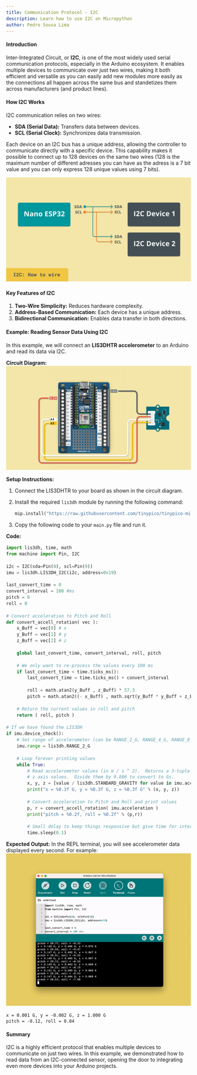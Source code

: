 ```yaml
---
title: Communication Protocol - I2C  
description: Learn how to use I2C on Micropython
author: Pedro Sousa Lima
---
```


#### Introduction
Inter-Integrated Circuit, or **I2C**, is one of the most widely used serial communication protocols, especially in the Arduino ecosystem. It enables multiple devices to communicate over just two wires, making it both efficient and versatile as you can easily add new modules more easily as the connections all happen across the same bus and standetizes them across manufacturers (and product lines).


#### How I2C Works
I2C communication relies on two wires:
- **SDA (Serial Data):** Transfers data between devices.
- **SCL (Serial Clock):** Synchronizes data transmission.

Each device on an I2C bus has a unique address, allowing the controller to communicate directly with a specific device. This capability makes it possible to connect up to 128 devices on the same two wires (128 is the maximum number of different adresses you can have as the adress is a 7 bit value and you can only express 128 unique values using 7 bits).

![I2C Diagram](assets/i2c.png)


#### Key Features of I2C
1. **Two-Wire Simplicity:** Reduces hardware complexity.
2. **Address-Based Communication:** Each device has a unique address.
3. **Bidirectional Communication:** Enables data transfer in both directions.


#### Example: Reading Sensor Data Using I2C
In this example, we will connect an **LIS3DHTR accelerometer** to an Arduino and read its data via I2C.

**Circuit Diagram:**
![LIS3DHTR circuit.](assets/circuitAccelerometer.png)

**Setup Instructions:**
1. Connect the LIS3DHTR to your board as shown in the circuit diagram.
2. Install the required `lis3dh` module by running the following command:

   ```python
   mip.install("https://raw.githubusercontent.com/tinypico/tinypico-micropython/master/lis3dh%20library/lis3dh.py")
   ```

3. Copy the following code to your `main.py` file and run it.

**Code:**
```python
import lis3dh, time, math
from machine import Pin, I2C

i2c = I2C(sda=Pin(8), scl=Pin(9))
imu = lis3dh.LIS3DH_I2C(i2c, address=0x19)

last_convert_time = 0
convert_interval = 100 #ms
pitch = 0
roll = 0

# Convert acceleration to Pitch and Roll
def convert_accell_rotation( vec ):
    x_Buff = vec[0] # x
    y_Buff = vec[1] # y
    z_Buff = vec[2] # z

    global last_convert_time, convert_interval, roll, pitch

    # We only want to re-process the values every 100 ms
    if last_convert_time < time.ticks_ms():
        last_convert_time = time.ticks_ms() + convert_interval

        roll = math.atan2(y_Buff , z_Buff) * 57.3
        pitch = math.atan2((- x_Buff) , math.sqrt(y_Buff * y_Buff + z_Buff * z_Buff)) * 57.3

    # Return the current values in roll and pitch
    return ( roll, pitch )

# If we have found the LIS3DH
if imu.device_check():
    # Set range of accelerometer (can be RANGE_2_G, RANGE_4_G, RANGE_8_G or RANGE_16_G).
    imu.range = lis3dh.RANGE_2_G

    # Loop forever printing values
    while True:
        # Read accelerometer values (in m / s ^ 2).  Returns a 3-tuple of x, y,
        # z axis values.  Divide them by 9.806 to convert to Gs.
        x, y, z = [value / lis3dh.STANDARD_GRAVITY for value in imu.acceleration]
        print("x = %0.3f G, y = %0.3f G, z = %0.3f G" % (x, y, z))

        # Convert acceleration to Pitch and Roll and print values
        p, r = convert_accell_rotation( imu.acceleration )
        print("pitch = %0.2f, roll = %0.2f" % (p,r))

        # Small delay to keep things responsive but give time for interrupt processing.
        time.sleep(0.1)
```

**Expected Output:**
In the REPL terminal, you will see accelerometer data displayed every second. For example:
![Expected Output](assets/repl-i2c-sensor.gif)

```
x = 0.001 G, y = -0.002 G, z = 1.000 G
pitch = -0.12, roll = 0.04
```


#### Summary
I2C is a highly efficient protocol that enables multiple devices to communicate on just two wires. In this example, we demonstrated how to read data from an I2C-connected sensor, opening the door to integrating even more devices into your Arduino projects.

